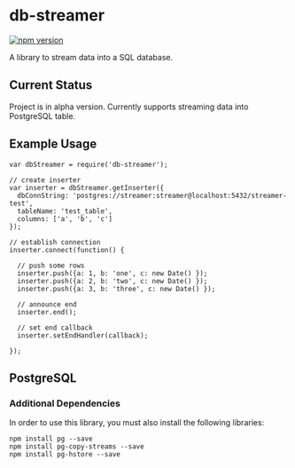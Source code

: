 # db-streamer

[![npm version](https://badge.fury.io/js/db-streamer.svg)](http://badge.fury.io/js/db-streamer)

A library to stream data into a SQL database.

## Current Status

Project is in alpha version.  Currently supports streaming data into PostgreSQL table.

## Example Usage

    var dbStreamer = require('db-streamer');
    
    // create inserter
    var inserter = dbStreamer.getInserter({
      dbConnString: 'postgres://streamer:streamer@localhost:5432/streamer-test',
      tableName: 'test_table',
      columns: ['a', 'b', 'c']
    });

    // establish connection
    inserter.connect(function() {

      // push some rows
      inserter.push({a: 1, b: 'one', c: new Date() });
      inserter.push({a: 2, b: 'two', c: new Date() });
      inserter.push({a: 3, b: 'three', c: new Date() });

      // announce end
      inserter.end();

      // set end callback
      inserter.setEndHandler(callback);

    });

## PostgreSQL

### Additional Dependencies

In order to use this library, you must also install the following libraries:

    npm install pg --save
    npm install pg-copy-streams --save
    npm install pg-hstore --save
